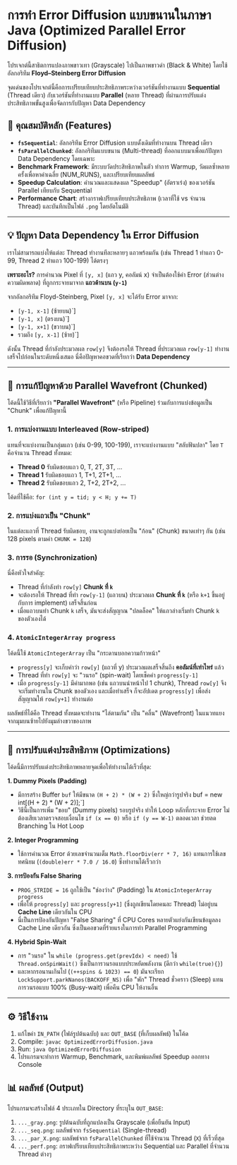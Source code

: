 # การทำ Error Diffusion แบบขนานในภาษา Java (Optimized Parallel Error Diffusion)

โปรเจกต์นี้สาธิตการแปลงภาพขาวเทา (Grayscale) ไปเป็นภาพขาวดำ (Black & White) โดยใช้อัลกอริทึม **Floyd–Steinberg Error Diffusion**

จุดเด่นของโปรเจกต์นี้คือการเปรียบเทียบประสิทธิภาพระหว่างเวอร์ชันที่ทำงานแบบ **Sequential** (Thread เดียว) กับเวอร์ชันที่ทำงานแบบ **Parallel** (หลาย Thread) ที่ผ่านการปรับแต่งประสิทธิภาพขั้นสูงเพื่อจัดการกับปัญหา Data Dependency

## 🌟 คุณสมบัติหลัก (Features)

* **`fsSequential`**: อัลกอริทึม Error Diffusion แบบดั้งเดิมที่ทำงานบน Thread เดียว
* **`fsParallelChunked`**: อัลกอริทึมแบบขนาน (Multi-thread) ที่ออกแบบมาเพื่อแก้ปัญหา Data Dependency โดยเฉพาะ
* **Benchmark Framework**: มีระบบวัดประสิทธิภาพในตัว ทำการ Warmup, วัดผลซ้ำหลายครั้งเพื่อหาค่าเฉลี่ย (NUM_RUNS), และเปรียบเทียบผลลัพธ์
* **Speedup Calculation**: คำนวณและแสดงผล "Speedup" (อัตราเร่ง) ของเวอร์ชัน Parallel เทียบกับ Sequential
* **Performance Chart**: สร้างกราฟเปรียบเทียบประสิทธิภาพ (เวลาที่ใช้ vs จำนวน Thread) และบันทึกเป็นไฟล์ `.png` โดยอัตโนมัติ

---

## 💡 ปัญหา Data Dependency ใน Error Diffusion

เราไม่สามารถแบ่งให้แต่ละ Thread ทำงานทีละหลายๆ แถวพร้อมกัน (เช่น Thread 1 ทำแถว 0-99, Thread 2 ทำแถว 100-199) ได้ตรงๆ

**เพราะอะไร?**
การคำนวณ Pixel ที่ `[y, x]` (แถว y, คอลัมน์ x) จำเป็นต้องใช้ค่า Error (ส่วนต่างความผิดพลาด) ที่ถูกกระจายมาจาก **แถวด้านบน (`y-1`)**

จากอัลกอริทึม Floyd-Steinberg, Pixel `[y, x]` จะได้รับ Error มาจาก:
* `[y-1, x-1]` (ซ้ายบน)`]
* `[y-1, x]` (ตรงบน)`]
* `[y-1, x+1]` (ขวาบน)`]
* รวมถึง `[y, x-1]` (ซ้าย)`]

ดังนั้น Thread ที่กำลังประมวลผล `row[y]` จึงต้องรอให้ Thread ที่ประมวลผล `row[y-1]` ทำงานเสร็จไปก่อนในระดับหนึ่งเสมอ นี่คือปัญหาคอขวดที่เรียกว่า **Data Dependency**

---

## 🌊 การแก้ปัญหาด้วย Parallel Wavefront (Chunked)

โค้ดนี้ใช้วิธีที่เรียกว่า **"Parallel Wavefront"** (หรือ Pipeline) ร่วมกับการแบ่งข้อมูลเป็น "Chunk" เพื่อแก้ปัญหานี้

### 1. การแบ่งงานแบบ Interleaved (Row-striped)
แทนที่จะแบ่งงานเป็นกลุ่มแถว (เช่น 0-99, 100-199), เราจะแบ่งงานแบบ "สลับฟันปลา" โดย `T` คือจำนวน Thread ทั้งหมด:
* **Thread 0** รับผิดชอบแถว 0, T, 2T, 3T, ...
* **Thread 1** รับผิดชอบแถว 1, T+1, 2T+1, ...
* **Thread 2** รับผิดชอบแถว 2, T+2, 2T+2, ...

โค้ดที่ใช้คือ: `for (int y = tid; y < H; y += T)`

### 2. การแบ่งแถวเป็น "Chunk"
ในแต่ละแถวที่ Thread รับผิดชอบ, งานจะถูกแบ่งย่อยเป็น "ก้อน" (Chunk) ขนาดเท่าๆ กัน (เช่น 128 pixels ตามค่า `CHUNK = 128`)

### 3. การรอ (Synchronization)
นี่คือหัวใจสำคัญ:
* Thread ที่กำลังทำ `row[y]` **Chunk ที่ `k`**
* จะต้องรอให้ Thread ที่ทำ `row[y-1]` (แถวบน) ประมวลผล **Chunk ที่ `k`** (หรือ `k+1` ขึ้นอยู่กับการ implement) เสร็จสิ้นก่อน
* เมื่อแถวบนทำ Chunk `k` เสร็จ, มันจะส่งสัญญาณ "ปลดล็อค" ให้แถวล่างเริ่มทำ Chunk `k` ของตัวเองได้

### 4. `AtomicIntegerArray progress`
โค้ดนี้ใช้ `AtomicIntegerArray` เป็น "กระดานบอกความก้าวหน้า"
* `progress[y]` จะเก็บค่าว่า `row[y]` (แถวที่ y) ประมวลผลเสร็จสิ้นถึง **คอลัมน์ที่เท่าไหร่** แล้ว
* Thread ที่ทำ `row[y]` จะ "วนรอ" (spin-wait) โดยเช็คค่า `progress[y-1]`
* เมื่อ `progress[y-1]` มีค่ามากพอ (เช่น แถวบนนำหน้าไป 1 chunk), Thread `row[y]` จึงจะเริ่มทำงานใน Chunk ของตัวเอง และเมื่อทำเสร็จ ก็จะอัปเดต `progress[y]` เพื่อส่งสัญญาณให้ `row[y+1]` ทำงานต่อ

ผลลัพธ์ที่ได้คือ Thread ทั้งหมดจะทำงาน "ไล่ตามกัน" เป็น "คลื่น" (Wavefront) ในแนวทแยงจากมุมบนซ้ายไปยังมุมล่างขวาของภาพ

---

## 🚀 การปรับแต่งประสิทธิภาพ (Optimizations)

โค้ดนี้มีการปรับแต่งประสิทธิภาพหลายจุดเพื่อให้ทำงานได้เร็วที่สุด:

**1. Dummy Pixels (Padding)**
* มีการสร้าง Buffer `buf` ให้มีขนาด `(H + 2) * (W + 2)` ซึ่งใหญ่กว่ารูปจริง buf = new int[(H + 2) * (W + 2)];`]
* วิธีนี้เป็นการเพิ่ม "ขอบ" (Dummy pixels) รอบรูปจริง ทำให้ Loop หลักที่กระจาย Error ไม่ต้องเสียเวลาตรวจสอบเงื่อนไข `if (x == 0)` หรือ `if (y == W-1)` ตลอดเวลา ช่วยลด Branching ใน Hot Loop

**2. Integer Programming**
* ใช้การคำนวณ Error ด้วยเลขจำนวนเต็ม `Math.floorDiv(err * 7, 16)` แทนการใช้เลขทศนิยม (`(double)err * 7.0 / 16.0`) ซึ่งทำงานได้เร็วกว่า

**3. การป้องกัน False Sharing**
* `PROG_STRIDE = 16` ถูกใช้เป็น "ช่องว่าง" (Padding) ใน `AtomicIntegerArray progress`
* เพื่อให้ `progress[y]` และ `progress[y+1]` (ซึ่งถูกเขียนโดยคนละ Thread) ไม่อยู่บน **Cache Line** เดียวกันใน CPU
* นี่เป็นการป้องกันปัญหา "False Sharing" ที่ CPU Cores หลายตัวแย่งกันเขียนข้อมูลลง Cache Line เดียวกัน ซึ่งเป็นคอขวดที่ร้ายแรงในการทำ Parallel Programming

**4. Hybrid Spin-Wait**
* การ "วนรอ" ใน `while (progress.get(prevIdx) < need)` ใช้ `Thread.onSpinWait()` ซึ่งเป็นการวนรอแบบประหยัดพลังงาน (ดีกว่า `while(true){}`)
* และหากรอนานเกินไป (`(++spins & 1023) == 0`) มันจะเรียก `LockSupport.parkNanos(BACKOFF_NS)` เพื่อ "พัก" Thread ชั่วคราว (Sleep) แทนการวนรอแบบ 100% (Busy-wait) เพื่อคืน CPU ให้งานอื่น

---

## ⚙️ วิธีใช้งาน

1.  แก้ไขค่า `IN_PATH` (ไฟล์รูปต้นฉบับ) และ `OUT_BASE` (ที่เก็บผลลัพธ์) ในโค้ด
2.  Compile: `javac OptimizedErrorDiffusion.java`
3.  Run: `java OptimizedErrorDiffusion`
4.  โปรแกรมจะทำการ Warmup, Benchmark, และพิมพ์ผลลัพธ์ Speedup ออกทาง Console

## 📊 ผลลัพธ์ (Output)

โปรแกรมจะสร้างไฟล์ 4 ประเภทใน Directory ที่ระบุใน `OUT_BASE`:

1.  `..._gray.png`: รูปต้นฉบับที่ถูกแปลงเป็น Grayscale (เพื่อยืนยัน Input)
2.  `..._seq.png`: ผลลัพธ์จาก `fsSequential` (Single-thread)
3.  `..._par_X.png`: ผลลัพธ์จาก `fsParallelChunked` ที่ใช้จำนวน Thread (`X`) ที่เร็วที่สุด
4.  `..._perf.png`: กราฟเปรียบเทียบประสิทธิภาพระหว่าง Sequential และ Parallel ที่จำนวน Thread ต่างๆ
